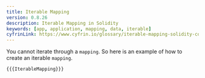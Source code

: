 ```yaml
---
title: Iterable Mapping
version: 0.8.26
description: Iterable Mapping in Solidity
keywords: [app, application, mapping, data, iterable]
cyfrinLink: https://www.cyfrin.io/glossary/iterable-mapping-solidity-code-example
---
```


You cannot iterate through a `mapping`. So here is an example of how to create an iterable `mapping`.

```solidity
{{{IterableMapping}}}
```
